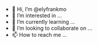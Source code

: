 - 👋 Hi, I’m @elyfrankmo
- 👀 I’m interested in ...
- 🌱 I’m currently learning ...
- 💞️ I’m looking to collaborate on ...
- 📫 How to reach me ...

<!---
elyfrankmo/elyfrankmo is a ✨ special ✨ repository because its `README.md` (this file) appears on your GitHub profile.
You can click the Preview link to take a look at your changes.
--->

